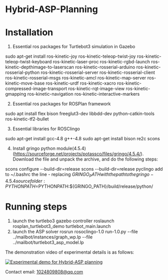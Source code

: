 # Hybrid-ASP-Planning


# Installation

1. Essential ros packages for Turtlebot3 simulation in Gazebo

sudo apt-get install ros-kinetic-joy ros-kinetic-teleop-twist-joy ros-kinetic-teleop-twist-keyboard ros-kinetic-laser-proc ros-kinetic-rgbd-launch ros-kinetic-depthimage-to-laserscan ros-kinetic-rosserial-arduino ros-kinetic-rosserial-python ros-kinetic-rosserial-server ros-kinetic-rosserial-client ros-kinetic-rosserial-msgs ros-kinetic-amcl ros-kinetic-map-server ros-kinetic-move-base ros-kinetic-urdf ros-kinetic-xacro ros-kinetic-compressed-image-transport ros-kinetic-rqt-image-view ros-kinetic-gmapping ros-kinetic-navigation ros-kinetic-interactive-markers

2. Essential ros packages for ROSPlan framework

sudo apt install flex bison freeglut3-dev libbdd-dev python-catkin-tools ros-kinetic-tf2-bullet

3. Essential libraries for ROSClingo 

sudo apt-get install gcc-4.8 g++-4.8
sudo apt-get install bison re2c scons

4. Install gringo python module(4.5.4) (https://sourceforge.net/projects/potassco/files/gringo/4.5.4/).
Download the file and unpack the archive, and do the following steps:

scons configure --build-dir=release
scons --build-dir=release pyclingo
add to ~/.bashrc the line - replacing ${GRINGO_PATH} with the path to the gringo-4.5.4 source folder:
PYTHONPATH=$PYTHONPATH:${GRINGO_PATH}/build/release/python/

# Running steps

1. launch the turtlebo3 gazebo controller
roslaunch rosplan_turtlebot3_demo turtlebot_main.launch
2. launch the ASP solver
rosrun rosoclingo-1.0 run-1.0.py --file ../mailbot/instances/graph_wp.lp --file ../mailbot/turtlebot3_asp_model.lp

The demonstration video of experimental details is as follows:

[![Experimental demo for Hybrid-ASP planning](https://res.cloudinary.com/marcomontalbano/image/upload/v1632130243/video_to_markdown/images/youtube--2WkFsKWoYWI-c05b58ac6eb4c4700831b2b3070cd403.jpg)](https://youtu.be/2WkFsKWoYWI "Experimental demo for Hybrid-ASP planning")

Contact email: 1024809808@qq.com

